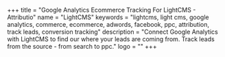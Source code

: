 +++
title = "Google Analytics Ecommerce Tracking For LightCMS - Attributio"
name = "LightCMS"
keywords = "lightcms, light cms, google analytics, commerce, ecommerce, adwords, facebook, ppc, attribution, track leads, conversion tracking"
description = "Connect Google Analytics with LightCMS to find our where your leads are coming from. Track leads from the source - from search to ppc."
logo = ""
+++
